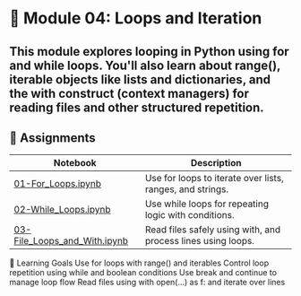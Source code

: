 # 📂 Module 04: Loops and Iteration
This module explores looping in Python using for and while loops. You'll also learn about range(), iterable objects like lists and dictionaries, and the with construct (context managers) for reading files and other structured repetition.
---
## 🔗 Assignments
|Notebook	| Description|
|---|---|
|[01-For_Loops.ipynb](https://github.com/aaniaahh/DataScience-2025/blob/main/Completed/01_For_Loops.ipynb) | Use for loops to iterate over lists, ranges, and strings.
|[02-While_Loops.ipynb](https://github.com/aaniaahh/DataScience-2025/blob/main/Completed/02_While_Loops.ipynb) |	Use while loops for repeating logic with conditions.
|[03-File_Loops_and_With.ipynb](https://github.com/aaniaahh/DataScience-2025/blob/main/Completed/03_File_Loops_and_With.ipynb) |	Read files safely using with, and process lines using loops.
🧠 Learning Goals
Use for loops with range() and iterables
Control loop repetition using while and boolean conditions
Use break and continue to manage loop flow
Read files using with open(...) as f: and iterate over lines